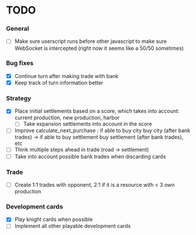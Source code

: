 # TODO
### General
 - [ ] Make sure userscript runs before other javascript to make sure WebSocket is intercepted (right now it seems like a 50/50 sometimes)

### Bug fixes
 - [x] Continue turn after making trade with bank
 - [x] Keep track of turn information better

### Strategy
 - [x] Place initial settlements based on a score, which takes into account: current production, new production, harbor
   - [ ] Take expansion settlements into account in the score
 - [ ] Improve calculate_next_purchase : if able to buy city buy city (after bank trades) -> if able to buy settlement buy settlement (after bank trades), etc
 - [ ] Think multiple steps ahead in trade (road -> settlement)
 - [ ] Take into account possible bank trades when discarding cards

### Trade
 - [ ] Create 1:1 trades with opponent, 2:1 if it is a resource with < 3 own production

### Development cards
 - [x] Play knight cards when possible
 - [ ] Implement all other playable development cards
